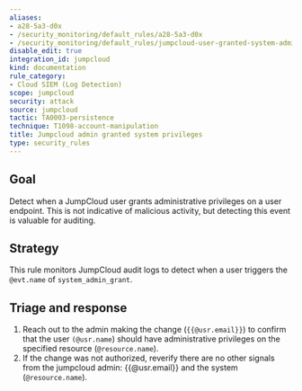 ```yaml
---
aliases:
- a28-5a3-d0x
- /security_monitoring/default_rules/a28-5a3-d0x
- /security_monitoring/default_rules/jumpcloud-user-granted-system-admin
disable_edit: true
integration_id: jumpcloud
kind: documentation
rule_category:
- Cloud SIEM (Log Detection)
scope: jumpcloud
security: attack
source: jumpcloud
tactic: TA0003-persistence
technique: T1098-account-manipulation
title: Jumpcloud admin granted system privileges
type: security_rules
---
```


## Goal

Detect when a JumpCloud user grants administrative privileges on a user endpoint. This is not indicative of malicious activity, but detecting this event is valuable for auditing.

## Strategy

This rule monitors JumpCloud audit logs to detect when a user triggers the `@evt.name` of `system_admin_grant`.

## Triage and response

1. Reach out to the admin making the change (`{{@usr.email}}`) to confirm that the user `(@usr.name`) should have administrative privileges on the specified resource (`@resource.name`).
2. If the change was not authorized, reverify there are no other signals from the jumpcloud admin: {{@usr.email}} and the system (`@resource.name`).
